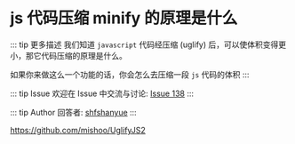 # js 代码压缩 minify 的原理是什么

::: tip 更多描述 
 我们知道 `javascript` 代码经压缩 (uglify) 后，可以使体积变得更小，那它代码压缩的原理是什么。

如果你来做这么一个功能的话，你会怎么去压缩一段 `js` 代码的体积 
::: 

::: tip Issue 
 欢迎在 Issue 中交流与讨论: [Issue 138](https://github.com/shfshanyue/Daily-Question/issues/138) 
:::

::: tip Author 
回答者: [shfshanyue](https://github.com/shfshanyue) 
:::

https://github.com/mishoo/UglifyJS2